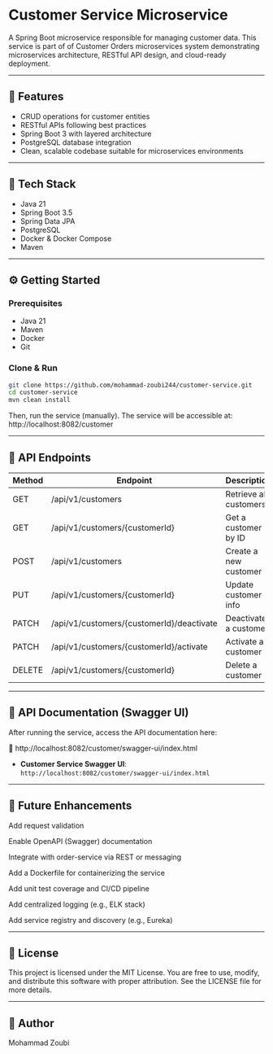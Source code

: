 # Customer Service Microservice

A Spring Boot microservice responsible for managing customer data. This service is part of of Customer Orders microservices system demonstrating microservices architecture, RESTful API design, and cloud-ready deployment.

---

## 🧩 Features

- CRUD operations for customer entities
- RESTful APIs following best practices
- Spring Boot 3 with layered architecture
- PostgreSQL database integration
- Clean, scalable codebase suitable for microservices environments

---

## 🚀 Tech Stack

- Java 21
- Spring Boot 3.5
- Spring Data JPA
- PostgreSQL
- Docker & Docker Compose
- Maven

---

## ⚙️ Getting Started

### Prerequisites

- Java 21
- Maven
- Docker
- Git

### Clone & Run

```bash
git clone https://github.com/mohammad-zoubi244/customer-service.git
cd customer-service
mvn clean install
```
Then, run the service (manually).
The service will be accessible at:
http://localhost:8082/customer

---

##  🔌 API Endpoints

| Method | Endpoint                                  | Description            |
| ------ | ----------------------------------------- | ---------------------- |
| GET    | /api/v1/customers                         | Retrieve all customers |
| GET    | /api/v1/customers/{customerId}            | Get a customer by ID   |
| POST   | /api/v1/customers                         | Create a new customer  |
| PUT    | /api/v1/customers/{customerId}            | Update customer info   |
| PATCH  | /api/v1/customers/{customerId}/deactivate | Deactivate a customer  |
| PATCH  | /api/v1/customers/{customerId}/activate   | Activate a customer    |
| DELETE | /api/v1/customers/{customerId}            | Delete a customer      |

---

## 📘 API Documentation (Swagger UI)
After running the service, access the API documentation here:

🔗 http://localhost:8082/customer/swagger-ui/index.html

- **Customer Service Swagger UI**: `http://localhost:8082/customer/swagger-ui/index.html`

---

## 🔮 Future Enhancements
 Add request validation

 Enable OpenAPI (Swagger) documentation

 Integrate with order-service via REST or messaging

 Add a Dockerfile for containerizing the service

 Add unit test coverage and CI/CD pipeline

 Add centralized logging (e.g., ELK stack)

 Add service registry and discovery (e.g., Eureka)

 ---

 ## 📄 License
This project is licensed under the MIT License.
You are free to use, modify, and distribute this software with proper attribution.
See the LICENSE file for more details.

 ---
##  👤 Author
Mohammad Zoubi
